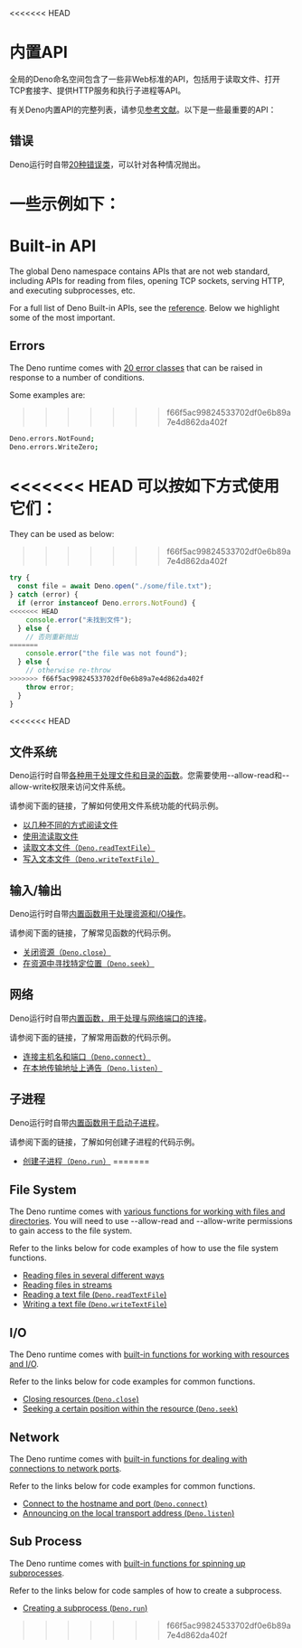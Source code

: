 <<<<<<< HEAD
# 内置API

全局的Deno命名空间包含了一些非Web标准的API，包括用于读取文件、打开TCP套接字、提供HTTP服务和执行子进程等API。

有关Deno内置API的完整列表，请参见[参考文献](https://deno.land/api@$CLI_VERSION?s=Deno)。以下是一些最重要的API：

## 错误

Deno运行时自带[20种错误类](https://deno.land/api@$CLI_VERSION#Errors)，可以针对各种情况抛出。

一些示例如下：
=======
# Built-in API

The global Deno namespace contains APIs that are not web standard, including
APIs for reading from files, opening TCP sockets, serving HTTP, and executing
subprocesses, etc.

For a full list of Deno Built-in APIs, see the
[reference](https://deno.land/api@$CLI_VERSION?s=Deno). Below we highlight some
of the most important.

## Errors

The Deno runtime comes with
[20 error classes](https://deno.land/api@$CLI_VERSION#Errors) that can be raised
in response to a number of conditions.

Some examples are:
>>>>>>> f66f5ac99824533702df0e6b89a7e4d862da402f

```sh
Deno.errors.NotFound;
Deno.errors.WriteZero;
```

<<<<<<< HEAD
可以按如下方式使用它们：
=======
They can be used as below:
>>>>>>> f66f5ac99824533702df0e6b89a7e4d862da402f

```ts
try {
  const file = await Deno.open("./some/file.txt");
} catch (error) {
  if (error instanceof Deno.errors.NotFound) {
<<<<<<< HEAD
    console.error("未找到文件");
  } else {
    // 否则重新抛出
=======
    console.error("the file was not found");
  } else {
    // otherwise re-throw
>>>>>>> f66f5ac99824533702df0e6b89a7e4d862da402f
    throw error;
  }
}
```

<<<<<<< HEAD
## 文件系统

Deno运行时自带[各种用于处理文件和目录的函数](https://deno.land/api@$CLI_VERSION#File_System)。您需要使用--allow-read和--allow-write权限来访问文件系统。

请参阅下面的链接，了解如何使用文件系统功能的代码示例。

- [以几种不同的方式阅读文件](https://examples.deno.land/reading-files)
- [使用流读取文件](../examples/file_server.md)
- [读取文本文件（`Deno.readTextFile`）](../examples/read_write_files.md#reading-a-text-file)
- [写入文本文件（`Deno.writeTextFile`）](../examples/read_write_files.md#writing-a-text-file)

## 输入/输出

Deno运行时自带[内置函数用于处理资源和I/O操作](https://deno.land/api@$CLI_VERSION#I/O)。

请参阅下面的链接，了解常见函数的代码示例。

- [关闭资源（`Deno.close`）](https://doc.deno.land/deno/stable/~/Deno.close)
- [在资源中寻找特定位置（`Deno.seek`）](https://doc.deno.land/deno/stable/~/Deno.seek)

## 网络

Deno运行时自带[内置函数，用于处理与网络端口的连接](https://deno.land/api@$CLI_VERSION#Network)。

请参阅下面的链接，了解常用函数的代码示例。

- [连接主机名和端口（`Deno.connect`）](https://doc.deno.land/deno/stable/~/Deno.connect)
- [在本地传输地址上通告（`Deno.listen`）](https://doc.deno.land/deno/stable/~/Deno.listen)

## 子进程

Deno运行时自带[内置函数用于启动子进程](https://deno.land/api@$CLI_VERSION#Sub_Process)。

请参阅下面的链接，了解如何创建子进程的代码示例。

- [创建子进程（`Deno.run`）](../examples/subprocess.md)
=======
## File System

The Deno runtime comes with
[various functions for working with files and directories](https://deno.land/api@$CLI_VERSION#File_System).
You will need to use --allow-read and --allow-write permissions to gain access
to the file system.

Refer to the links below for code examples of how to use the file system
functions.

- [Reading files in several different ways](https://examples.deno.land/reading-files)
- [Reading files in streams](../examples/file_server.md)
- [Reading a text file (`Deno.readTextFile`)](../examples/read_write_files.md#reading-a-text-file)
- [Writing a text file (`Deno.writeTextFile`)](../examples/read_write_files.md#writing-a-text-file)

## I/O

The Deno runtime comes with
[built-in functions for working with resources and I/O](https://deno.land/api@$CLI_VERSION#I/O).

Refer to the links below for code examples for common functions.

- [Closing resources (`Deno.close`)](https://doc.deno.land/deno/stable/~/Deno.close)
- [Seeking a certain position within the resource (`Deno.seek`)](https://doc.deno.land/deno/stable/~/Deno.seek)

## Network

The Deno runtime comes with
[built-in functions for dealing with connections to network ports](https://deno.land/api@$CLI_VERSION#Network).

Refer to the links below for code examples for common functions.

- [Connect to the hostname and port (`Deno.connect`)](https://doc.deno.land/deno/stable/~/Deno.connect)
- [Announcing on the local transport address (`Deno.listen`)](https://doc.deno.land/deno/stable/~/Deno.listen)

## Sub Process

The Deno runtime comes with
[built-in functions for spinning up subprocesses](https://deno.land/api@$CLI_VERSION#Sub_Process).

Refer to the links below for code samples of how to create a subprocess.

- [Creating a subprocess (`Deno.run`)](../examples/subprocess.md)
>>>>>>> f66f5ac99824533702df0e6b89a7e4d862da402f
